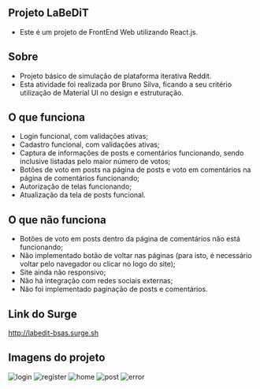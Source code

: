 ## Projeto LaBeDiT

- Este é um projeto de FrontEnd Web utilizando React.js.

## Sobre

- Projeto básico de simulação de plataforma iterativa Reddit.
- Esta atividade foi realizada por Bruno Silva, ficando a seu critério utilização de Material UI no design e estruturação.

## O que funciona

- Login funcional, com validações ativas;
- Cadastro funcional, com validações ativas;
- Captura de informações de posts e comentários funcionando, sendo inclusive listadas pelo maior número de votos;
- Botões de voto em posts na página de posts e voto em comentários na página de comentários funcionando;
- Autorização de telas funcionando;
- Atualização da tela de posts funcional.

## O que não funciona

- Botões de voto em posts dentro da página de comentários não está funcionando;
- Não implementado botão de voltar nas páginas (para isto, é necessário voltar pelo navegador ou clicar no logo do site);
- Site ainda não responsivo;
- Não há integração com redes sociais externas;
- Não foi implementado paginação de posts e comentários.

## Link do Surge

http://labedit-bsas.surge.sh

## Imagens do projeto

![login](https://user-images.githubusercontent.com/81280346/123368979-2eda6a80-d553-11eb-8c11-efd6ad109c5b.png)
![register](https://user-images.githubusercontent.com/81280346/123368985-30a42e00-d553-11eb-9673-73d866fab942.png)
![home](https://user-images.githubusercontent.com/81280346/123368987-313cc480-d553-11eb-9ad4-2b6026d33c8e.png)
![post](https://user-images.githubusercontent.com/81280346/123368990-33068800-d553-11eb-89e4-5051e2f51174.png)
![error](https://user-images.githubusercontent.com/81280346/123368994-339f1e80-d553-11eb-9535-2a67b06984ae.png)